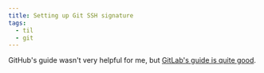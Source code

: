 ```yaml
---
title: Setting up Git SSH signature
tags:
  - til
  - git
---
```


GitHub's guide wasn't very helpful for me, but [GitLab's guide is quite good](https://docs.gitlab.com/ee/user/project/repository/signed_commits/ssh.html).
